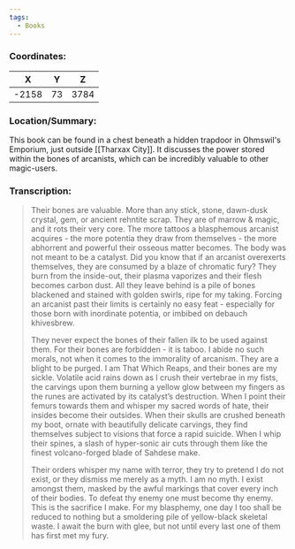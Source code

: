 ```yaml
---
tags:
  - Books
---
```


### Coordinates:
| **X** | **Y**| **Z** |
|:-----:|:----:|:-----:|
|-2158  |73   |3784  |

### Location/Summary:
This book can be found in a chest beneath a hidden trapdoor in Ohmswil's Emporium, just outside [[Tharxax City]]. It discusses the power stored within the bones of arcanists, which can be incredibly valuable to other magic-users.

### Transcription:
> Their bones are valuable. More than any stick, stone, dawn-dusk crystal, gem, or ancient rehntite scrap. They are of marrow & magic, and it rots their very core. The more tattoos a blasphemous arcanist acquires - the more potentia they draw from themselves - the more abhorrent and powerful their osseous matter becomes. The body was not meant to be a catalyst. Did you know that if an arcanist overexerts themselves, they are consumed by a blaze of chromatic fury? They burn from the inside-out, their plasma vaporizes and their flesh becomes carbon dust. All they leave behind is a pile of bones blackened and stained with golden swirls, ripe for my taking. Forcing an arcanist past their limits is certainly no easy feat - especially for those born with inordinate potentia, or imbibed on debauch khivesbrew.
>
> They never expect the bones of their fallen ilk to be used against them. For their bones are forbidden - it is taboo. I abide no such morals, not when it comes to the immorality of arcanism. They are a blight to be purged. I am That Which Reaps, and their bones are my sickle. Volatile acid rains down as I crush their vertebrae in my fists, the carvings upon them burning a yellow glow between my fingers as the runes are activated by its catalyst’s destruction. When I point their femurs towards them and whisper my sacred words of hate, their insides become their outsides. When their skulls are crushed beneath my boot, ornate with beautifully delicate carvings, they find themselves subject to visions that force a rapid suicide. When I whip their spines, a slash of hyper-sonic air cuts through them like the finest volcano-forged blade of Sahdese make.
>
> Their orders whisper my name with terror, they try to pretend I do not exist, or they dismiss me merely as a myth. I am no myth. I exist amongst them, masked by the awful markings that cover every inch of their bodies. To defeat thy enemy one must become thy enemy. This is the sacrifice I make. For my blasphemy, one day I too shall be reduced to nothing but a smoldering pile of yellow-black skeletal waste. I await the burn with glee, but not until every last one of them has first met my fury.

